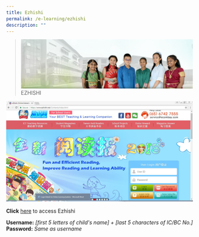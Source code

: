 ```yaml
---
title: Ezhishi
permalink: /e-learning/ezhishi
description: ""
---
```

>![](/images/About%20Us/banner2-with%20bg.jpg)
>EZHISHI

![](/images/E%20Learning/ezhishi%20login.jpg)

	
**Click** [here](https://www.ezhishi.net/Contents/index.html) to access Ezhishi

**Username:** *[first 5 letters of child's name] + [last 5 characters of IC/BC No.]*
<br>**Password:** *Same as username*
